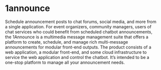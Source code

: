 # 1announce

Schedule announcement posts to chat forums, social media, and more from a single application. For event organizers, community managers, users of chat services who could benefit from scheduled chatbot announcements, the 1Announce is a multimedia message management suite that offers a platform to create, schedule, and manage rich multi-message announcements for modular front-end outputs. The product consists of a web application, a modular front-end, and some cloud infrastructure to service the web application and control the chatbot. It’s intended to be a one-stop platform to manage all your announcement needs. 